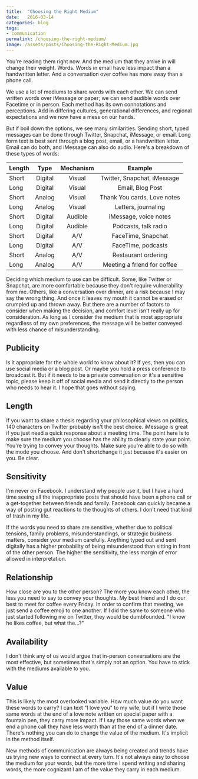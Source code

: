 ```yaml
---
title:  "Choosing the Right Medium"
date:   2016-03-14
categories: blog
tags:
- communication
permalink: /choosing-the-right-medium/
image: /assets/posts/Choosing-the-Right-Medium.jpg
---
```

You're reading them right now. And the medium that they arrive in will change their weight. Words. Words in email have less impact than a handwritten letter. And a conversation over coffee has more sway than a phone call.
<!--more-->

We use a lot of mediums to share words with each other. We can send written words over iMessage or paper; we can send audible words over Facetime or in person. Each method has its own connotations and perceptions. Add in differing cultures, generational differences, and regional expectations and we now have a mess on our hands. 

But if boil down the options, we see many similarities.  Sending short, typed messages can be done through Twitter, Snapchat, iMessage, or email. Long form text is best sent through a blog post, email, or a handwritten letter. Email can do both, and iMessage can also do audio. Here's a breakdown of these types of words:

| Length | Type | Mechanism | Example |
|-----|:-----:|:-----:|:-----:|
| Short | Digital | Visual | Twitter, Snapchat, iMessage |
| Long | Digital | Visual | Email, Blog Post |
| Short | Analog | Visual | Thank You cards, Love notes |
| Long | Analog | Visual | Letters, journaling |
| Short | Digital | Audible | iMessage, voice notes |
| Long | Digital | Audible | Podcasts, talk radio |
| Short | Digital | A/V | FaceTime, Snapchat | 
| Long | Digital | A/V | FaceTime, podcasts |
| Short | Analog | A/V | Restaurant ordering |
| Long | Analog | A/V | Meeting a friend for coffee |

Deciding which medium to use can be difficult. Some, like Twitter or Snapchat, are more comfortable because they don't require vulnerability from me. Others, like a conversation over dinner, are a risk because I may say the wrong thing. And once it leaves my mouth it cannot be erased or crumpled up and thrown away.  But there are a number of factors to consider when making the decision, and comfort level isn't really up for consideration. As long as I consider the medium that is most appropriate regardless of my own preferences, the message will be better conveyed with less chance of misunderstanding.

## Publicity

Is it appropriate for the whole world to know about it? If yes, then you can use social media or a blog post. Or maybe you hold a press conference to broadcast it. But if it needs to be a private conversation or it's a sensitive topic, please keep it off of social media and send it directly to the person who needs to hear it. I hope that goes without saying.

## Length

If you want to share a thesis regarding your philosophical views on politics, 140 characters on Twitter probably isn't the best choice. iMessage is great if you just need a quick response about a meeting time. The point here is to make sure the medium you choose has the ability to clearly state your point. You're trying to convey your thoughts. Make sure you're able to do so with the mode you choose. And don't shortchange it just because it's easier on you. Be clear.

## Sensitivity

I'm never on Facebook. I understand why people use it, but I have a hard time seeing all the inappropriate posts that should have been a phone call or a get-together between friends and family. Facebook can quickly became a way of posting gut reactions to the thoughts of others. I don't need that kind of trash in my life.

If the words you need to share are sensitive, whether due to political tensions, family problems, misunderstandings, or strategic business matters, consider your medium carefully. Anything typed out and sent digitally has a higher probability of being misunderstood than sitting in front of the other person. The higher the sensitivity, the less margin of error allowed in interpretation.

## Relationship

How close are you to the other person? The more you know each other, the less you need to say to convey your thoughts. My best friend and I do our best to meet for coffee every Friday. In order to confirm that meeting, we just send a coffee emoji to one another. If I did the same to someone who just started following me on Twitter, they would be dumbfounded. "I know he likes coffee, but what the...?"

## Availability

I don't think any of us would argue that in-person conversations are the most effective, but sometimes that's simply not an option. You have to stick with the mediums available to you. 

## Value

This is likely the most overlooked variable. How much value do you want these words to carry? I can text "I love you" to my wife, but if I write those same words at the end of a love note written on special paper with a fountain pen, they carry more impact. If I say those same words when we end a phone call they have less worth than at the end of a dinner date. There's nothing you can do to change the value of the medium. It's implicit in the method itself.

New methods of communication are always being created and trends have us trying new ways to connect at every turn.  It's not always easy to choose the medium for your words, but the more time I spend writing and sharing words, the more cognizant I am of the value they carry in each medium. 

<script src="/assets/js/jquery-tablesorter.js"></script>
<script>
$("table").tablesorter();
</script>